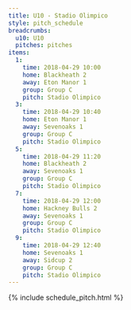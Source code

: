 ```yaml
---
title: U10 - Stadio Olimpico
style: pitch_schedule
breadcrumbs:
  u10: U10
  pitches: pitches
items:
  1:
    time: 2018-04-29 10:00
    home: Blackheath 2
    away: Eton Manor 1
    group: Group C
    pitch: Stadio Olimpico
  3:
    time: 2018-04-29 10:40
    home: Eton Manor 1
    away: Sevenoaks 1
    group: Group C
    pitch: Stadio Olimpico
  5:
    time: 2018-04-29 11:20
    home: Blackheath 2
    away: Sevenoaks 1
    group: Group C
    pitch: Stadio Olimpico
  7:
    time: 2018-04-29 12:00
    home: Hackney Bulls 2
    away: Sevenoaks 1
    group: Group C
    pitch: Stadio Olimpico
  9:
    time: 2018-04-29 12:40
    home: Sevenoaks 1
    away: Sidcup 2
    group: Group C
    pitch: Stadio Olimpico
---
```


{% include schedule_pitch.html %}
